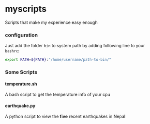 # myscripts
Scripts that make my experience easy enough 

### configuration
Just add the folder `bin` to system path by adding following line to your `bashrc`:

```bash
export PATH=${PATH}:"/home/username/path-to-bin/"
```

### Some Scripts

#### temperature.sh
A bash script to get the temperature info of your cpu

#### earthquake.py
A python script to view the **five** recent earthquakes in Nepal

